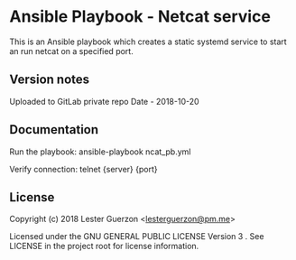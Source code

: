 # Ansible Playbook - Netcat service

This is an Ansible playbook which creates a static systemd service to start an run netcat on a specified port.


## Version notes 
Uploaded to GitLab private repo
Date - 2018-10-20


## Documentation
Run the playbook:
ansible-playbook ncat_pb.yml

Verify connection:
telnet {server} {port}

## License

Copyright (c) 2018 Lester Guerzon &lt;lesterguerzon@pm.me&gt;

Licensed under the GNU GENERAL PUBLIC LICENSE Version 3 . See LICENSE in the project root for license information.


